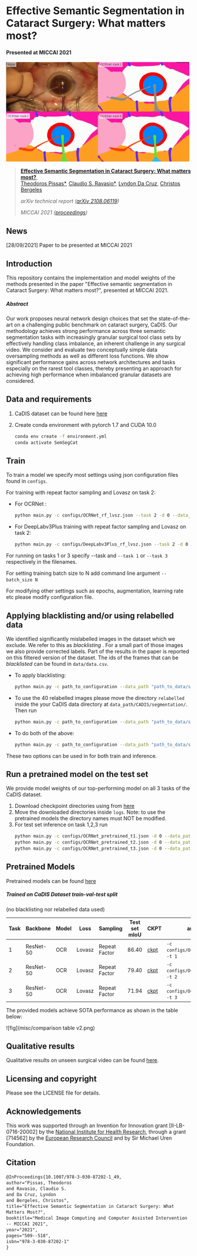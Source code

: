 # Effective Semantic Segmentation in Cataract Surgery: What matters most? 
#### Presented at MICCAI 2021

![fig](misc/fig1v2.png)

> [**Effective Semantic Segmentation in Cataract Surgery: What matters most?**](https://arxiv.org/pdf/2108.06119),            
> [Theodoros Pissas*](https://rvim.online/author/theodoros-pissas/), [Claudio S. Ravasio*](https://rvim.online/author/claudio-ravasio/), [Lyndon Da Cruz](), [Christos Bergeles](https://rvim.online/author/christos-bergeles/)  <br>
>
> *arXiv technical report ([arXiv 2108.06119](https://arxiv.org/pdf/2108.06119))*
>
> *MICCAI 2021 ([proceedings](https://link.springer.com/chapter/10.1007/978-3-030-87202-1_49))*


## News
[28/09/2021] Paper to be presented at MICCAI 2021

## Introduction

This repository contains the implementation and model weights 
of the methods presented in the paper "Effective semantic segmentation in Cataract Surgery: What matters most?", presented at MICCAI 2021.

##### Abstract

Our work proposes neural network design choices that set the
state-of-the-art on a challenging public benchmark on cataract surgery,
CaDIS. Our methodology achieves strong performance across three semantic segmentation tasks with increasingly granular surgical tool class
sets by effectively handling class imbalance, an inherent challenge in
any surgical video. We consider and evaluate two conceptually simple
data oversampling methods as well as different loss functions. We show
significant performance gains across network architectures and tasks especially on the rarest tool classes, thereby presenting an approach for
achieving high performance when imbalanced granular datasets are considered. 

## Data and requirements
1) CaDIS dataset can be found here [here](https://cataracts.grand-challenge.org/CaDIS/)

2) Create conda environment with pytorch 1.7 and CUDA 10.0
    ```bash
    conda env create -f environment.yml 
    conda activate SemSegCat
    ```

## Train
To train a model we specify most settings using json configuration files found in ```configs```. 

For training with repeat factor sampling and Lovasz on task 2:
- For OCRNet :
    ```bash
    python main.py -c configs/OCRNet_rf_lvsz.json --task 2 -d 0 --data_path "path_to_data/segmentation"
    ```
- For DeepLabv3Plus training with repeat factor sampling and Lovasz on task 2:
    ```bash
    python main.py -c configs/DeepLabv3Plus_rf_lvsz.json --task 2 -d 0 --data_path "path_to_data/segmentation"
    ```
For running on tasks 1 or 3 specify --task and ```--task 1``` or ```--task 3``` respectively in the filenames.

For setting training batch size to N add command line argument  ```--batch_size N``` 

For modifying other settings such as epochs, augmentation, learning rate etc please modify configuration file. 
 
## Applying blacklisting and/or using relabelled data
We identified significantly mislabelled images in the dataset which we exclude. We refer to this as  <em> blacklisting </em>. For a small part of those images we also provide corrected labels.
Part of the results in the paper is reported on this filtered version of the dataset. The ids of the frames that can be <em> blacklisted </em> can be found in ```data/data.csv```. 

- To apply blacklisting: 
    ```bash
    python main.py -c path_to_configuration --data_path "path_to_data/segmentation" --blacklisting True
    ```
- To use the 40 relabelled images please move the directory ```relabelled``` inside the your CaDIS data directory at ```data_path/CADIS/segmentation/```. Then run
    ```bash
    python main.py -c path_to_configuration --data_path "path_to_data/segmentation" --use_relabeled True
    ```
- To do both of the above:
    ```bash
    python main.py -c path_to_configuration --data_path "path_to_data/segmentation" --blacklisting True --use_relabeled True
    ```
These two options can be used in for both train and inference. 
  
## Run a pretrained model on the test set
We provide model weights of our top-performing model on all 3 tasks of the CaDIS dataset.
1) Download checkpoint directories using from [here](https://drive.google.com/drive/folders/1Tv9Br1VClB7JzpjgStmQLAFb6Aavdf_v?usp=sharing)
2) Move the downloaded directories inside ```logs```. Note: to use the pretrained models the directory names must NOT be modified.
3) For test set inference on task 1,2,3 run 
    ```bash
    python main.py -c configs/OCRNet_pretrained_t1.json -d 0 --data_path "path_to_data/segmentation"
    python main.py -c configs/OCRNet_pretrained_t2.json -d 0 --data_path "path_to_data/segmentation"
    python main.py -c configs/OCRNet_pretrained_t3.json -d 0 --data_path "path_to_data/segmentation"
    ```


## Pretrained Models
Pretrained models can be found [here](https://drive.google.com/drive/folders/1Tv9Br1VClB7JzpjgStmQLAFb6Aavdf_v?usp=sharing)
##### Trained on CaDIS Dataset train-val-test split 
(no blacklisting nor relabelled data used)

|Task       | Backbone  | Model     | Loss       | Sampling      | Test set mIoU | CKPT | args to train | args for inference |
| --------- | --------- | ----------| ---------- | --------- | ------- | ---------- | -------------------- | -------------------- |
| 1         | ResNet-50 | OCR       | Lovasz     | Repeat Factor | 86.40| [ckpt](https://drive.google.com/drive/folders/1btnFihg8gIssxFg2UmZXjr0NjS343rDQ?usp=sharing) |```-c configs/OCRNet_rf_lvsz.json -t 1```| ```-c configs/OCRNet_pretrained_t1.json```|
| 2         | ResNet-50 | OCR       | Lovasz     | Repeat Factor | 79.40| [ckpt](https://drive.google.com/drive/folders/1Z5AZ5aNCaNDi1zGArQTzAOt8uCVLmnRy?usp=sharing) |```-c configs/OCRNet_rf_lvsz.json -t 2```| ```-c configs/OCRNet_pretrained_t2.json```|
| 3         | ResNet-50 | OCR       | Lovasz     | Repeat Factor | 71.94| [ckpt](https://drive.google.com/drive/folders/1igYtGpwk8s6oirH5rCz1XF0YIxHwxRuh?usp=sharing) |```-c configs/OCRNet_rf_lvsz.json -t 3```| ```-c configs/OCRNet_pretrained_t3.json```|

The provided models achieve SOTA performance as shown in the table below: 

![fig](misc/comparison table v2.png)


## Qualitative results
Qualitative results on unseen surgical video can be found [here](https://youtu.be/twVIPUj1WZM).

## Licensing and copyright 

Please see the LICENSE file for details.

## Acknowledgements
[nihr]: http://www.nihr.ac.uk/
[erc]: https://erc.europa.eu/
This work was supported through an Invention for Innovation grant [II-LB-0716-20002] by the [National Institute for Health Research][nihr],
through a grant [714562] by the [European Research Council][erc] and by Sir Michael Uren Foundation.

## Citation

```
@InProceedings{10.1007/978-3-030-87202-1_49,
author="Pissas, Theodoros
and Ravasio, Claudio S.
and Da Cruz, Lyndon
and Bergeles, Christos",
title="Effective Semantic Segmentation in Cataract Surgery: What Matters Most?",
booktitle="Medical Image Computing and Computer Assisted Intervention -- MICCAI 2021",
year="2021",
pages="509--518",
isbn="978-3-030-87202-1"
}
```
